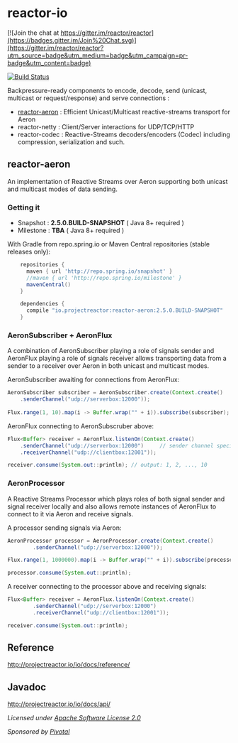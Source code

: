# reactor-io

[![Join the chat at https://gitter.im/reactor/reactor](https://badges.gitter.im/Join%20Chat.svg)](https://gitter.im/reactor/reactor?utm_source=badge&utm_medium=badge&utm_campaign=pr-badge&utm_content=badge)

[![Build Status](https://drone.io/github.com/reactor/reactor-io/status.png)](https://drone.io/github.com/reactor/reactor-io/latest)

Backpressure-ready components to encode, decode, send (unicast, multicast or request/response) and serve connections :
- [reactor-aeron](#reactor-aeron) : Efficient Unicast/Multicast reactive-streams transport for Aeron
- reactor-netty   : Client/Server interactions for UDP/TCP/HTTP
- reactor-codec : Reactive-Streams decoders/encoders (Codec) including compression, serialization and such.

## reactor-aeron

An implementation of Reactive Streams over Aeron supporting both unicast and multicast modes of data sending.

### Getting it
- Snapshot : **2.5.0.BUILD-SNAPSHOT**  ( Java 8+ required )
- Milestone : **TBA**  ( Java 8+ required )

With Gradle from repo.spring.io or Maven Central repositories (stable releases only):
```groovy
    repositories {
      maven { url 'http://repo.spring.io/snapshot' }
      //maven { url 'http://repo.spring.io/milestone' }
      mavenCentral()
    }

    dependencies {
      compile "io.projectreactor:reactor-aeron:2.5.0.BUILD-SNAPSHOT"
    }
```

### AeronSubscriber + AeronFlux
A combination of AeronSubscriber playing a role of signals sender and AeronFlux playing a role of signals receiver allows transporting data from a sender to a receiver over Aeron in both unicast and multicast modes.

AeronSubscriber awaiting for connections from AeronFlux:
```java
AeronSubscriber subscriber = AeronSubscriber.create(Context.create()
    .senderChannel("udp://serverbox:12000"));
    
Flux.range(1, 10).map(i -> Buffer.wrap("" + i)).subscribe(subscriber); // sending 1, 2, ..., 10 via Aeron
```

AeronFlux connecting to AeronSubscruber above:
```java
Flux<Buffer> receiver = AeronFlux.listenOn(Context.create()
    .senderChannel("udp://serverbox:12000")     // sender channel specified for AeronSubscriber 
	.receiverChannel("udp://clientbox:12001"));

receiver.consume(System.out::println); // output: 1, 2, ..., 10
```

### AeronProcessor
A Reactive Streams Processor which plays roles of both signal sender and signal receiver locally and also allows remote instances of AeronFlux to connect to it via Aeron and receive signals.

A processor sending signals via Aeron:
```java
AeronProcessor processor = AeronProcessor.create(Context.create()
		.senderChannel("udp://serverbox:12000"));

Flux.range(1, 1000000).map(i -> Buffer.wrap("" + i)).subscribe(processor);

processor.consume(System.out::println);
```

A receiver connecting to the processor above and receiving signals:
```java
Flux<Buffer> receiver = AeronFlux.listenOn(Context.create()
		.senderChannel("udp://serverbox:12000")
		.receiverChannel("udp://clientbox:12001"));

receiver.consume(System.out::println);
```

## Reference
http://projectreactor.io/io/docs/reference/

## Javadoc
http://projectreactor.io/io/docs/api/

_Licensed under [Apache Software License 2.0](www.apache.org/licenses/LICENSE-2.0)_

_Sponsored by [Pivotal](http://pivotal.io)_
